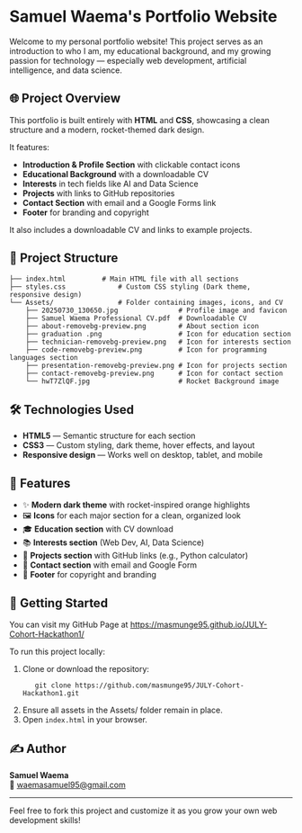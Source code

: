 # Samuel Waema's Portfolio Website

Welcome to my personal portfolio website! This project serves as an introduction to who I am, my educational background, and my growing passion for technology — especially web development, artificial intelligence, and data science.



## 🌐 Project Overview

This portfolio is built entirely with **HTML** and **CSS**, showcasing a clean structure and a modern, rocket-themed dark design.  

It features:

- **Introduction & Profile Section** with clickable contact icons
- **Educational Background** with a downloadable CV
- **Interests** in tech fields like AI and Data Science
- **Projects** with links to GitHub repositories
- **Contact Section** with email and a Google Forms link
- **Footer** for branding and copyright

It also includes a downloadable CV and links to example projects.



## 📁 Project Structure

```
├── index.html         # Main HTML file with all sections
├── styles.css             # Custom CSS styling (Dark theme, responsive design)
└── Assets/                # Folder containing images, icons, and CV
    ├── 20250730_130650.jpg               # Profile image and favicon
    ├── Samuel Waema Professional CV.pdf  # Downloadable CV
    ├── about-removebg-preview.png        # About section icon
    ├── graduation .png                   # Icon for education section
    ├── technician-removebg-preview.png   # Icon for interests section
    ├── code-removebg-preview.png         # Icon for programming languages section
    ├── presentation-removebg-preview.png # Icon for projects section
    ├── contact-removebg-preview.png      # Icon for contact section
    └── hwT7ZlQF.jpg                      # Rocket Background image
```



## 🛠️ Technologies Used

- **HTML5** — Semantic structure for each section
- **CSS3** — Custom styling, dark theme, hover effects, and layout
- **Responsive design** — Works well on desktop, tablet, and mobile



## 📌 Features

- ✨ **Modern dark theme** with rocket-inspired orange highlights
- 🖼️ **Icons** for each major section for a clean, organized look
- 🎓 **Education section** with CV download
- 📚 **Interests section** (Web Dev, AI, Data Science)
- 📂 **Projects section** with GitHub links (e.g., Python calculator)
- 📧 **Contact section** with email and Google Form
- 📜 **Footer** for copyright and branding



## 🚀 Getting Started

You can visit my GitHub Page at https://masmunge95.github.io/JULY-Cohort-Hackathon1/

To run this project locally:

1. Clone or download the repository:
   ```
      git clone https://github.com/masmunge95/JULY-Cohort-Hackathon1.git
   ```
2. Ensure all assets in the Assets/ folder remain in place.
3. Open `index.html` in your browser.



## ✍️ Author

**Samuel Waema**  
📧 [waemasamuel95@gmail.com](mailto:waemasamuel95@gmail.com)

---

Feel free to fork this project and customize it as you grow your own web development skills!
